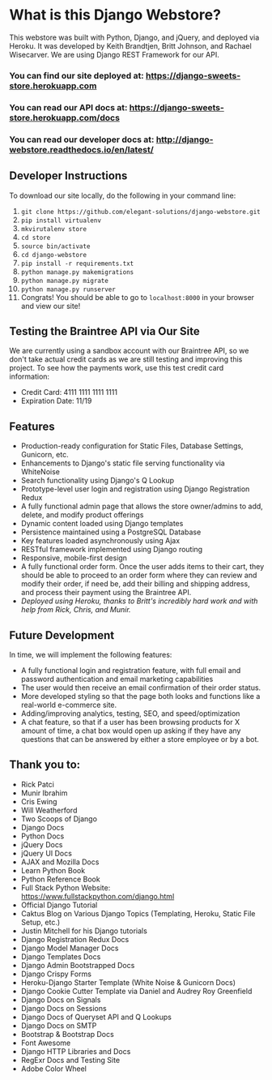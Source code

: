 # What is this Django Webstore?

This webstore was built with Python, Django, and jQuery, and deployed via Heroku. It was developed by Keith Brandtjen, Britt Johnson, and Rachael Wisecarver. We are using Django REST Framework for our API.

### You can find our site deployed at: https://django-sweets-store.herokuapp.com
### You can read our API docs at: https://django-sweets-store.herokuapp.com/docs
### You can read our developer docs at: http://django-webstore.readthedocs.io/en/latest/

## Developer Instructions

To download our site locally, do the following in your command line:

1. `git clone https://github.com/elegant-solutions/django-webstore.git`
2. `pip install virtualenv`
3. `mkvirutalenv store`
4. `cd store`
5. `source bin/activate`
6. `cd django-webstore`
7. `pip install -r requirements.txt`
8. `python manage.py makemigrations`
9. `python manage.py migrate`
10. `python manage.py runserver`
11. Congrats! You should be able to go to `localhost:8000` in your browser and view our site!

## Testing the Braintree API via Our Site

We are currently using a sandbox account with our Braintree API, so we don't take actual credit cards as
we are still testing and improving this project. To see how the payments work, use this test credit card information:

- Credit Card: 4111 1111 1111 1111
- Expiration Date: 11/19

## Features

- Production-ready configuration for Static Files, Database Settings, Gunicorn, etc.
- Enhancements to Django's static file serving functionality via WhiteNoise
- Search functionality using Django's Q Lookup
- Prototype-level user login and registration using Django Registration Redux
- A fully functional admin page that allows the store owner/admins to add, delete, and modify product offerings
- Dynamic content loaded using Django templates
- Persistence maintained using a PostgreSQL Database
- Key features loaded asynchronously using Ajax
- RESTful framework implemented using Django routing
- Responsive, mobile-first design
- A fully functional order form. Once the user adds items to their cart, they should be able to proceed to an order form where they can review and modify their order, if need be, add their billing and shipping address, and process their payment using the Braintree API.
- *Deployed using Heroku, thanks to Britt's incredibly hard work and with help from Rick, Chris, and Munir.*

## Future Development

In time, we will implement the following features:

- A fully functional login and registration feature, with full email and password authentication and email marketing capabilities
- The user would then receive an email confirmation of their order status.
- More developed styling so that the page both looks and functions like a real-world e-commerce site.
- Adding/improving analytics, testing, SEO, and speed/optimization
- A chat feature, so that if a user has been browsing products for X amount of time, a chat box would open up asking if they have any questions that can be answered by either a store employee or by a bot.

## Thank you to:

- Rick Patci
- Munir Ibrahim
- Cris Ewing
- Will Weatherford
- Two Scoops of Django
- Django Docs
- Python Docs
- jQuery Docs
- jQuery UI Docs
- AJAX and Mozilla Docs
- Learn Python Book
- Python Reference Book
- Full Stack Python Website: https://www.fullstackpython.com/django.html
- Official Django Tutorial
- Caktus Blog on Various Django Topics (Templating, Heroku, Static File Setup, etc.)
- Justin Mitchell for his Django tutorials
- Django Registration Redux Docs
- Django Model Manager Docs
- Django Templates Docs
- Django Admin Bootstrapped Docs
- Django Crispy Forms
- Heroku-Django Starter Template (White Noise & Gunicorn Docs)
- Django Cookie Cutter Template via Daniel and Audrey Roy Greenfield
- Django Docs on Signals
- Django Docs on Sessions
- Django Docs of Queryset API and Q Lookups
- Django Docs on SMTP
- Bootstrap & Bootstrap Docs
- Font Awesome
- Django HTTP Libraries and Docs
- RegExr Docs and Testing Site
- Adobe Color Wheel
